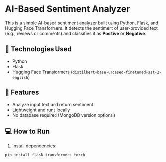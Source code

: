 # AI-Based Sentiment Analyzer

This is a simple AI-based sentiment analyzer built using Python, Flask, and Hugging Face Transformers. It detects the sentiment of user-provided text (e.g., reviews or comments) and classifies it as **Positive** or **Negative**.

## 🔧 Technologies Used
- Python
- Flask
- Hugging Face Transformers (`distilbert-base-uncased-finetuned-sst-2-english`)

## 🚀 Features
- Analyze input text and return sentiment
- Lightweight and runs locally
- No database required (MongoDB version optional)

## 💻 How to Run

1. Install dependencies:
```bash
pip install flask transformers torch
